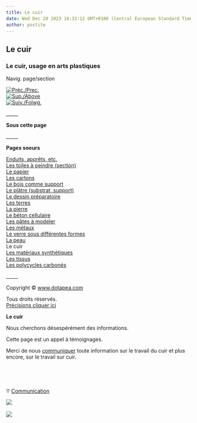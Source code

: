 ```yaml
---
title: Le cuir
date: Wed Dec 20 2023 16:32:12 GMT+0100 (Central European Standard Time)
author: postite
---
```


## Le cuir
### Le cuir, usage en arts plastiques
 Navig. page/section

[![Préc./Prec.](_derived/back_cmp_themenoir010_back.gif)](peau.html)  
[![Sup./Above](_derived/up_cmp_themenoir010_up.gif)](supportsetpreparations.html)  
[![Suiv./Folwg.](_derived/next_cmp_themenoir010_next.gif)](plastiques.html)

\_\_\_\_\_

**Sous cette page**

\_\_\_\_\_

**Pages soeurs**

[Enduits, apprêts, etc.](enduits.html)  
[Les toiles à peindre (section)](toiles.html)  
[Le papier](papier.html)  
[Les cartons](cartons.html)  
[Le bois comme support](bois.html)  
[Le plâtre (substrat, support)](platresupport.html)  
[Le dessin préparatoire](dessinpreparatoire.html)  
[Les terres](terressupports.html)  
[La pierre](pierre.html)  
[Le béton cellulaire](betoncellulaire.html)  
[Les pâtes à modeler](patesamodeler.html)  
[Les métaux](metaux.html)  
[Le verre sous différentes formes](verre.html)  
[La peau](peau.html)  
Le cuir  
[Les matériaux synthétiques](plastiques.html)  
[Les tissus](tissus.html)  
[Les polycycles carbonés](polycyclescarbones.html)

\_\_\_\_\_

Copyright © www.dotapea.com

Tous droits réservés.  
[Précisions cliquer ici](droitscopie.html)

**Le cuir**

Nous cherchons désespérément des informations.

Cette page est un appel à témoignages.

Merci de nous [communiquer](ecrire.html) toute information sur le travail du cuir et plus encore, sur le travail sur cuir.



 

 ![](images/transparent122x1.gif)

![](images/flechebas.gif) [Communication](http://www.artrealite.com/annonceurs.htm) 

[![](https://cbonvin.fr/sites/regie.artrealite.com/visuels/campagne1.png)](index-2.html#20131014)

![](https://cbonvin.fr/sites/regie.artrealite.com/visuels/campagne2.png)